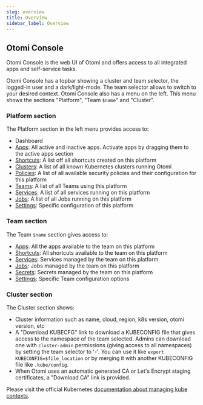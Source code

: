 ```yaml
---
slug: overview
title: Overview
sidebar_label: Overview
---
```


<!-- ![Console apps](img/apps.png) -->

## Otomi Console

Otomi Console is the web UI of Otomi and offers access to all integrated apps and self-service tasks.

Otomi Console has a topbar showing a cluster and team selector, the logged-in user and a dark/light-mode. The team selector allows to switch to your desired context. Otomi Console also has a menu on the left. This menu shows the sections "Platform", "Team `$name`" and "Cluster".

### Platform section

The Platform section in the left menu provides access to:

- Dashboard
- [Apps](apps): All active and inactive apps. Activate apps by dragging them to the active apps section
- [Shortcuts](shortcuts): A list off all shortcuts created on this platform
- [Clusters](clusters): A list of all known Kubernetes clusters running Otomi 
- [Policies](policies): A list of all available security policies and their configuration for this platform
- [Teams](teams): A list of all Teams using this platform
- [Services](services): A list of all services running on this platform
- [Jobs](jobs): A list of all Jobs running on this platform
- [Settings](settings): Specific configuration of this platform

### Team section

The Team `$name` section gives access to:

- [Apps](../../for-devs/console/apps): All the apps available to the team on this platform
- [Shortcuts](../../for-devs/console/shortcuts): All shortcuts available to the team on this platform
- [Services](../../for-devs/console/services): Services managed by the team on this platform
- [Jobs](../../for-devs/console/jobs): Jobs managed by the team on this platform
- [Secrets](../../for-devs/console/secrets): Secrets managed by the team on this platform
- [Settings](../../for-devs/console/settings): Specific Team configuration options

### Cluster section

The Cluster section shows:

- Cluster information such as name, cloud, region, k8s version, otomi version, etc
- A "Download KUBECFG" link to download a KUBECONFIG file that gives access to the namespace of the team selected. Admins can download one with `cluster-admin` permissions (giving access to all namespaces) by setting the team selector to '-'. You can use it like `export KUBECONFIG=$file_location` or by merging it with another KUBECONFIG file like `.kube/config`.
- When Otomi uses an automatic generated CA or Let's Encrypt staging certificates, a "Download CA" link is provided.

Please visit the official Kubernetes [documentation about managing kube contexts](https://kubernetes.io/docs/concepts/configuration/organize-cluster-access-kubeconfig/).
